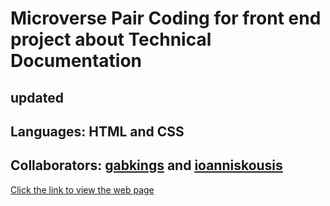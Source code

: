 # Microverse Pair Coding for front end project about Technical Documentation
## updated

## Languages: HTML and CSS

## Collaborators: [gabkings](https://github.com/gabkings) and [ioanniskousis](https://github.com/ioanniskousis)

[Click the link to view the web page](https://ioanniskousis.github.io/gabriel/)






